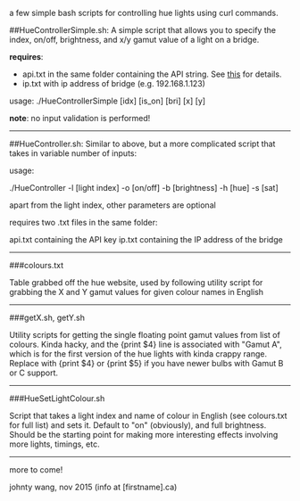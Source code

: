 a few simple bash scripts for controlling hue lights using curl commands.

##HueControllerSimple.sh:
A simple script that allows you to specify the index, on/off, brightness, and x/y gamut value of a light on a bridge.

**requires**: 
* api.txt in the same folder containing the API string. See [this](http://www.developers.meethue.com/documentation/getting-started) for details.
* ip.txt with ip address of bridge (e.g. 192.168.1.123)

usage: ./HueControllerSimple [idx] [is_on] [bri] [x] [y]

**note**: no input validation is performed!

---

##HueController.sh:
Similar to above, but a more complicated script that takes in variable number of inputs:

usage:

./HueController -l [light index] -o [on/off] -b [brightness] -h [hue] -s [sat]

apart from the light index, other parameters are optional

requires two .txt files in the same folder:

api.txt containing the API key
ip.txt containing the IP address of the bridge

---

###colours.txt

Table grabbed off the hue website, used by following utility script for grabbing the X and Y gamut values for given colour names in English

---

###getX.sh, getY.sh

Utility scripts for getting the single floating point gamut values from list of colours. Kinda hacky, and the {print $4} line is associated with "Gamut A", which is for the first version of the hue lights with kinda crappy range. Replace with {print $4} or {print $5} if you have newer bulbs with Gamut B or C support.

---

###HueSetLightColour.sh

Script that takes a light index and name of colour in English (see colours.txt for full list) and sets it. Default to "on" (obviously), and full brightness. Should be the starting point for making more interesting effects involving more lights, timings, etc.

---

more to come!



johnty wang, nov 2015
(info at [firstname].ca)

